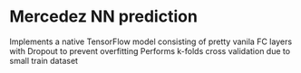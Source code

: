 # Mercedez NN prediction

Implements a native TensorFlow model consisting of pretty vanila FC layers with Dropout to prevent overfitting
Performs k-folds cross validation due to small train dataset

